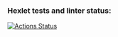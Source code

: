 ### Hexlet tests and linter status:
[![Actions Status](https://github.com/faraway10/java-project-61/actions/workflows/hexlet-check.yml/badge.svg)](https://github.com/faraway10/java-project-61/actions)